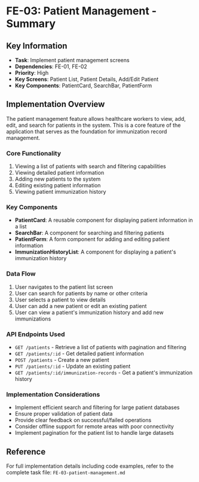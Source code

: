 # FE-03: Patient Management - Summary

## Key Information
- **Task**: Implement patient management screens
- **Dependencies**: FE-01, FE-02
- **Priority**: High
- **Key Screens**: Patient List, Patient Details, Add/Edit Patient
- **Key Components**: PatientCard, SearchBar, PatientForm

## Implementation Overview
The patient management feature allows healthcare workers to view, add, edit, and search for patients in the system. This is a core feature of the application that serves as the foundation for immunization record management.

### Core Functionality
1. Viewing a list of patients with search and filtering capabilities
2. Viewing detailed patient information
3. Adding new patients to the system
4. Editing existing patient information
5. Viewing patient immunization history

### Key Components
- **PatientCard**: A reusable component for displaying patient information in a list
- **SearchBar**: A component for searching and filtering patients
- **PatientForm**: A form component for adding and editing patient information
- **ImmunizationHistoryList**: A component for displaying a patient's immunization history

### Data Flow
1. User navigates to the patient list screen
2. User can search for patients by name or other criteria
3. User selects a patient to view details
4. User can add a new patient or edit an existing patient
5. User can view a patient's immunization history and add new immunizations

### API Endpoints Used
- `GET /patients` - Retrieve a list of patients with pagination and filtering
- `GET /patients/:id` - Get detailed patient information
- `POST /patients` - Create a new patient
- `PUT /patients/:id` - Update an existing patient
- `GET /patients/:id/immunization-records` - Get a patient's immunization history

### Implementation Considerations
- Implement efficient search and filtering for large patient databases
- Ensure proper validation of patient data
- Provide clear feedback on successful/failed operations
- Consider offline support for remote areas with poor connectivity
- Implement pagination for the patient list to handle large datasets

## Reference
For full implementation details including code examples, refer to the complete task file: `FE-03-patient-management.md`
